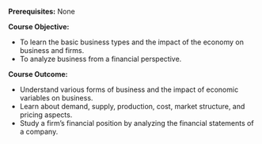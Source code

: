 
**Prerequisites:** None

**Course Objective:**
- To learn the basic business types and the impact of the economy on business and firms.
- To analyze business from a financial perspective.

**Course Outcome:**
- Understand various forms of business and the impact of economic variables on business.
- Learn about demand, supply, production, cost, market structure, and pricing aspects.
- Study a firm’s financial position by analyzing the financial statements of a company.
